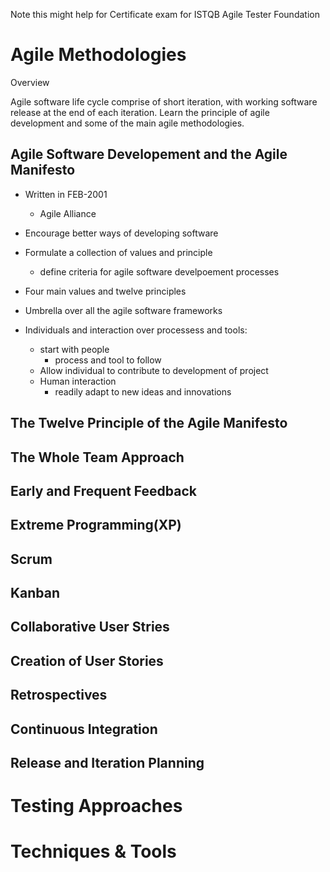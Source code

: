 Note this might help for Certificate exam for ISTQB Agile Tester Foundation

# Agile Methodologies

Overview

Agile software life cycle comprise of short iteration, with working software release at the end of each iteration. Learn the principle of agile development and some of the main agile methodologies.


Agile Software Developement and the Agile Manifesto
--
- Written in FEB-2001
    - Agile Alliance
- Encourage better ways of developing software
- Formulate a collection of values and principle
    - define criteria for agile software develpoement processes
- Four main values and twelve principles
- Umbrella over all the agile software frameworks


- Individuals and interaction over processess and tools:
    - start with people
        - process and tool to follow
    - Allow individual to contribute to development of project
    - Human interaction
        - readily adapt to new ideas and innovations



The Twelve Principle of the Agile Manifesto
--

The Whole Team Approach
--

Early and Frequent Feedback
--

Extreme Programming(XP)
--
Scrum
--
Kanban
--
Collaborative User Stries
--
Creation of User Stories
--
Retrospectives
--
Continuous Integration
--
Release and Iteration Planning
--






# Testing Approaches


# Techniques & Tools